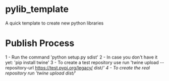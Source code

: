 # pylib_template
A quick template to create new python libraries 


# Publish Process

1 - Run the command 'python setup.py sdist'
2 - In case you don't have it yet: 'pip install twine'
3 - To create a test repository use run 'twine upload --repository-url https://test.pypi.org/legacy/ dist/*'
4 - To create the real repository run 'twine upload dist/*'
